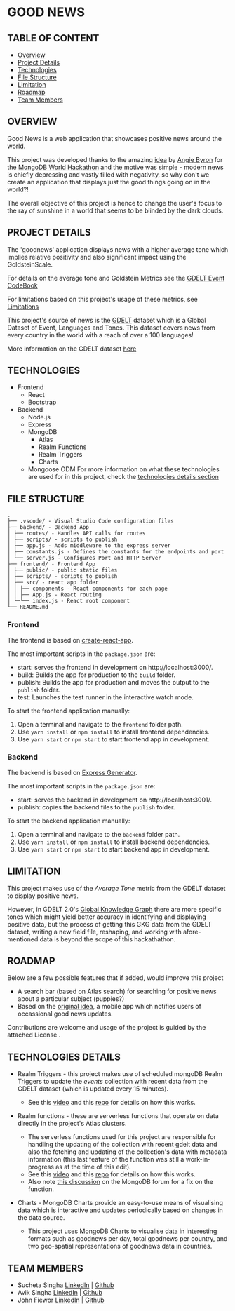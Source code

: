 ﻿# GOOD NEWS

## TABLE OF CONTENT

- [Overview](#overview)
- [Project Details](#project-details)
- [Technologies](#technologies)
- [File Structure](#file-structure)
- [Limitation](#limitation)
- [Roadmap](#roadmap)
- [Team Members](#team-members)

## OVERVIEW

Good News is a web application that showcases positive news around the world.

This project was developed thanks to the amazing [idea](https://www.mongodb.com/community/forums/t/looking-for-hackers-good-news-for-a-change/157865) by [Angie Byron](https://github.com/webchick) for the [MongoDB World Hackathon]() and the motive was simple - modern news is chiefly depressing and vastly filled with negativity, so why don't we create an application that displays just the good things going on in the world?!

The overall objective of this project is hence to change the user's focus to the ray of sunshine in a world that seems to be blinded by the dark clouds.

## PROJECT DETAILS

The 'goodnews' application displays news with a higher average tone which implies relative positivity and also significant impact using the GoldsteinScale.
 
For details on the average tone and Goldstein Metrics see the [GDELT Event CodeBook](http://data.gdeltproject.org/documentation/GDELT-Event_Codebook-V2.0.pdf)

For limitations based on this project's usage of these metrics, see [Limitations](LIMITATIONS)

This project's source of news is the [GDELT](https://www.gdeltproject.org/) dataset which is a Global Dataset of Event, Languages and Tones. This dataset covers news from every country in the world with a reach of over a 100 languages!

More information on the GDELT dataset [here](https://www.gdeltproject.org/)

## TECHNOLOGIES
- Frontend
  - React
  - Bootstrap
- Backend
  - Node.js
  - Express
  - MongoDB 
    - Atlas
    - Realm Functions
    - Realm Triggers
    - Charts
  - Mongoose ODM
For more information on what these technologies are used for in this project, check the [technologies details section](TECHNOLOGIES-DETAILS)

## FILE STRUCTURE
```
.
├── .vscode/ - Visual Studio Code configuration files
├── backend/ - Backend App
│ ├── routes/ - Handles API calls for routes
│ ├── scripts/ - scripts to publish
│ ├── app.js - Adds middleware to the express server
│ ├── constants.js - Defines the constants for the endpoints and port
│ └── server.js - Configures Port and HTTP Server
├── frontend/ - Frontend App
│ ├── public/ - public static files
│ ├── scripts/ - scripts to publish
│ ├── src/ - react app folder
│ │ ├── components - React components for each page
│ │ ├── App.js - React routing
│ └─└── index.js - React root component
└── README.md
```

### Frontend

The frontend is based on [create-react-app](https://github.com/facebook/create-react-app).

The most important scripts in the `package.json` are:
  - start: serves the frontend in development on http://localhost:3000/.
  - build: Builds the app for production to the `build` folder.
  - publish: Builds the app for production and moves the output to the `publish` folder.
  - test: Launches the test runner in the interactive watch mode.

To start the frontend application manually:
  1. Open a terminal and navigate to the `frontend` folder path.
  2. Use `yarn install` or `npm install` to install frontend dependencies.
  3. Use `yarn start` or `npm start` to start frontend app in development.

### Backend

The backend is based on [Express Generator](https://expressjs.com/en/starter/generator.html).

The most important scripts in the `package.json` are:
  - start: serves the backend in development on http://localhost:3001/.
  - publish: copies the backend files to the `publish` folder.

To start the backend application manually:
  1. Open a terminal and navigate to the `backend` folder path.
  2. Use `yarn install` or `npm install` to install backend dependencies.
  3. Use `yarn start` or `npm start` to start backend app in development.

## LIMITATION
This project makes use of the *Average Tone* metric from the GDELT dataset to display positive news.

However, in GDELT 2.0's [Global Knowledge Graph](https://blog.gdeltproject.org/gdelt-2-0-our-global-world-in-realtime/) there are more specific tones which might yield better accuracy in identifying and displaying positive data, but the process of getting this GKG data from the GDELT dataset, writing a new field file, reshaping, and working with afore-mentioned data is beyond the scope of this hackathathon.

## ROADMAP
Below are a few possible features that if added, would improve this project

- A search bar (based on Atlas search) for searching for positive news about a particular subject (puppies?)
- Based on the [original idea](https://www.mongodb.com/community/forums/t/looking-for-hackers-good-news-for-a-change/157865), a mobile app which notifies users of occassional good news updates.

Contributions are welcome and usage of the project is guided by the attached License .

## TECHNOLOGIES DETAILS
- Realm Triggers - this project makes use of scheduled mongoDB Realm Triggers to update the *events* collection with recent data from the GDELT dataset (which is updated every 15 minutes).
  - See this [video](https://youtu.be/nEMIDCyi3Os) and this [repo](https://github.com/mongodb-developer/mongodb-world-2022-hackathon/) for details on how this works.

- Realm functions - these are serverless functions that operate on data directly in the project's Atlas clusters.
  - The serverless functions used for this project are responsible for handling the updating of the collection with recent gdelt data and also the fetching and updating of the collection's data with metadata information (this last feature of the function was still a work-in-progress as at the time of this edit).
  - See this [video](https://youtu.be/nEMIDCyi3Os) and this [repo](https://github.com/mongodb-developer/mongodb-world-2022-hackathon/tree/main/realm_functions) for details on how this works.
  - Also note [this discussion](https://www.mongodb.com/community/forums/t/realm-trigger-duplicate-key-error/164259/6?u=fiewor_john) on the MongoDB forum for a fix on the function.

- Charts - MongoDB Charts provide an easy-to-use means of visualising data which is interactive and updates periodically based on changes in the data source.
  - This project uses MongoDB Charts to visualise data in interesting formats such as goodnews per day, total goodnews per country, and two geo-spatial representations of goodnews data in countries.

## TEAM MEMBERS
- Sucheta Singha [LinkedIn](https://www.linkedin.com/in/sucheta-singha/) | [Github](https://github.com/sucheta21)
- Avik Singha [LinkedIn](https://www.linkedin.com/in/aviksingha/) | [Github](https://github.com/avik-singha/)
- John Fiewor [LinkedIn](https://www.linkedin.com/in/john-fiewor-365484127/) | [Github](https://github.com/Fiewor)
